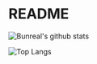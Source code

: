# README

![Bunreal's github stats](https://github-readme-stats.vercel.app/api?username=Bunreal&theme=graywhite)

![Top Langs](https://github-readme-stats.vercel.app/api/top-langs/?username=Bunreal&layout=compact&theme=graywhite)
